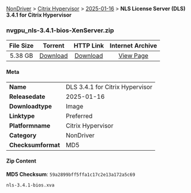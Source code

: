 
[NonDriver](/README.md)  >  [Citrix Hypervisor](/index/NonDriver/Citrix_Hypervisor.md)  >  [2025-01-16](/index/NonDriver/Citrix_Hypervisor/2025-01-16.md)  >  **NLS License Server (DLS) 3.4.1 for Citrix Hypervisor**


### nvgpu_nls-3.4.1-bios-XenServer.zip

| **File Size** | **Torrent**  | **HTTP Link** | **Internet Archive** |
|:-------------:|:------------:|:-------------:|:--------------------:|
| 5.38 GB |  [Download](https://archive.org/download/nvgpu_nls-3.4.1-bios-XenServer.zip/nvgpu_nls-3.4.1-bios-XenServer.zip_archive.torrent)       | [Download](https://archive.org/compress/nvgpu_nls-3.4.1-bios-XenServer.zip) | [View Page](https://archive.org/details/nvgpu_nls-3.4.1-bios-XenServer.zip)       |

#### Meta

<table>
<tr><td><strong>Name</strong></td><td>DLS 3.4.1 for Citrix Hypervisor</td></tr>
<tr><td><strong>Releasedate</strong></td><td>2025-01-16</td></tr>
<tr><td><strong>Downloadtype</strong></td><td>Image</td></tr>
<tr><td><strong>Linktype</strong></td><td>Preferred</td></tr>
<tr><td><strong>Platformname</strong></td><td>Citrix Hypervisor</td></tr>
<tr><td><strong>Category</strong></td><td>NonDriver</td></tr>
<tr><td><strong>Checksumformat</strong></td><td>MD5</td></tr>
</table>

#### Zip Content

**MD5 Checksum**: `59a2899bff5ffa1c17c2e13a172a5c69`

```text
nls-3.4.1-bios.xva
```
